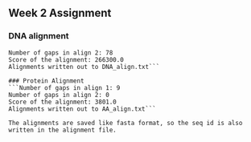 ## Week 2 Assignment

### DNA alignment
```Number of gaps in align 1: 46
Number of gaps in align 2: 78
Score of the alignment: 266300.0
Alignments written out to DNA_align.txt```

### Protein Alignment
```Number of gaps in align 1: 9
Number of gaps in align 2: 0
Score of the alignment: 3801.0
Alignments written out to AA_align.txt```

The alignments are saved like fasta format, so the seq id is also written in the alignment file.
